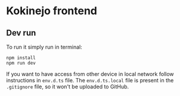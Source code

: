 # Kokinejo frontend

## Dev run

To run it simply run in terminal:
```shell
npm install
npm run dev
```

If you want to have access from other device in local network
follow instructions in `env.d.ts` file. The `env.d.ts.local` file is present
in the `.gitignore` file, so it won't be uploaded to GitHub.
